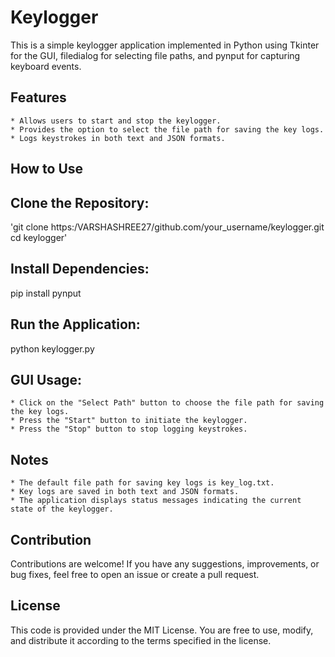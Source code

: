 # Keylogger
This is a simple keylogger application implemented in Python using Tkinter for the GUI, filedialog for selecting file paths, and pynput for capturing keyboard events.
## Features
```
* Allows users to start and stop the keylogger.
* Provides the option to select the file path for saving the key logs.
* Logs keystrokes in both text and JSON formats.
```
## How to Use
## Clone the Repository:
'git clone https:/VARSHASHREE27/github.com/your_username/keylogger.git
cd keylogger'
## Install Dependencies:
pip install pynput
## Run the Application:
python keylogger.py
## GUI Usage:
```
* Click on the "Select Path" button to choose the file path for saving the key logs.
* Press the "Start" button to initiate the keylogger.
* Press the "Stop" button to stop logging keystrokes.
```
## Notes
```
* The default file path for saving key logs is key_log.txt.
* Key logs are saved in both text and JSON formats.
* The application displays status messages indicating the current state of the keylogger.
```
## Contribution
Contributions are welcome! If you have any suggestions, improvements, or bug fixes, feel free to open an issue or create a pull request.
## License
This code is provided under the MIT License. You are free to use, modify, and distribute it according to the terms specified in the license.
